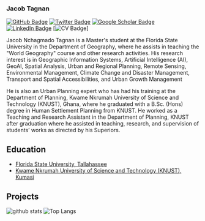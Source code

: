 ### Jacob Tagnan

[![GitHub Badge](https://img.shields.io/github/followers/nchagmado?style=social)](https://img.shields.io/github/followers/nchagmado)
[![Twitter Badge](https://img.shields.io/twitter/follow/nchagmado?style=social)](https://twitter.com/nchagmado)
[![Google Scholar Badge](https://img.shields.io/badge/Google-Scholar-lightgrey)](https://scholar.google.com/citations?user=6_opgaUAAAAJ&hl=en)
[![LinkedIn Badge](https://img.shields.io/badge/My-LinkedIn-blue)](https://www.linkedin.com/in/jacob-tagnan-817994174)
[![CV Badge](https://img.shields.io/badge/My-CV-critical)]

Jacob Nchagmado Tagnan is a Master's student at the Florida State University in the Department of Geography, where he assists in teaching the "World Geography" course and other research activities. His research interest is in Geographic Information Systems, Artificial Intelligence (AI), GeoAI, Spatial Analysis, Urban and Regional Planning, Remote Sensing, Environmental Management, Climate Change and Disaster Management, Transport and Spatial Accessibilities, and Urban Growth Management

He is also an Urban Planning expert who has had his training at the Department of Planning, Kwame Nkrumah University of Science and Technology (KNUST), Ghana, where he graduated with a B.Sc. (Hons) degree in Human Settlement Planning from KNUST. He worked as a Teaching and Research Assistant in the Department of Planning, KNUST after graduation where he assisted in teaching, research, and supervision of students’ works as directed by his Superiors.



## Education
- [Florida State University, Tallahassee](https://www.fsu.edu/)
- [Kwame Nkrumah University of Science and Technology (KNUST), Kumasi](https://www.knust.edu.gh/)
  
## Projects





![github stats](https://github-readme-stats-sigma-five.vercel.app/api?username=nchagmado&show_icons=true)
![Top Langs](https://github-readme-stats-sigma-five.vercel.app/api/top-langs/?username=nchagmado&langs_count=3&hide=javascript,go,html,css,tex)

<!-- ![Top Langs](https://github-readme-stats.vercel.app/api/top-langs/?username=nchagmado&hide_langs_below=10) -->

